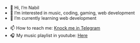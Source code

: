 - 👋 Hi, I’m Nabil
- 👀 I’m interested in music, coding, gaming, web development
- 🌱 I’m currently learning web development
<!--- 💞️ I’m looking to collaborate on ...--->
- 📫 How to reach me: [Knock me in Telegram](https://t.me/nabilofearth)
- 🎧 My music playlist in youtube: [Here](https://www.youtube.com/playlist?list=PLRZSN6f4dop8KYpl3UNbFn9rPN3paAZ-5)

<!---
imrmnabil/imrmnabil is a ✨ special ✨ repository because its `README.md` (this file) appears on your GitHub profile.
You can click the Preview link to take a look at your changes.
--->
